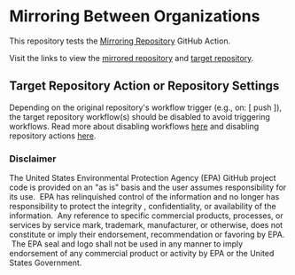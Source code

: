 # Mirroring Between Organizations
This repository tests the [Mirroring Repository](https://github.com/marketplace/actions/mirroring-repository) GitHub Action.

Visit the links to view the [mirrored repository](https://github.com/ibarra-michelle/mirror/) and [target repository](https://github.com/testorg-2020/mirror). 

## Target Repository Action or Repository Settings
Depending on the original repository's workflow trigger (e.g., on: [ push ]), the target repository workflow(s) should be disabled to avoid triggering workflows. Read more about disabling workflows [here](https://docs.github.com/en/enterprise-server@3.1/actions/managing-workflow-runs/disabling-and-enabling-a-workflow) and disabling repository actions [here](https://docs.github.com/en/repositories/managing-your-repositorys-settings-and-features/enabling-features-for-your-repository/managing-github-actions-settings-for-a-repository).

### Disclaimer

The United States Environmental Protection Agency (EPA) GitHub project code is provided on an "as is" basis and the user assumes responsibility for its use.  EPA has relinquished control of the information and no longer has responsibility to protect the integrity , confidentiality, or availability of the information.  Any reference to specific commercial products, processes, or services by service mark, trademark, manufacturer, or otherwise, does not constitute or imply their endorsement, recommendation or favoring by EPA.  The EPA seal and logo shall not be used in any manner to imply endorsement of any commercial product or activity by EPA or the United States Government.
